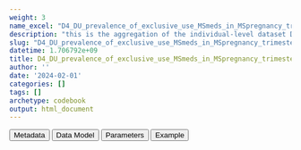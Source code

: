 ```yaml
---
weight: 3
name_excel: "D4_DU_prevalence_of_exclusive_use_MSmeds_in_MSpregnancy_trimesters.xlsx"
description: "this is the aggregation of the individual-level dataset D4_DU_individual_prevalence_of_use_MSmeds_in_MSpregnancy_trimesters, to feed Template 3. It copntains counts of persons using medicines exclusively in some periods before and during pregnancy"
slug: "D4_DU_prevalence_of_exclusive_use_MSmeds_in_MSpregnancy_trimesters"
datetime: 1.706792e+09
title: D4_DU_prevalence_of_exclusive_use_MSmeds_in_MSpregnancy_trimesters
author: ''
date: '2024-02-01'
categories: []
tags: []
archetype: codebook
output: html_document
---
```


<script src="/rmarkdown-libs/core-js/shim.min.js"></script>
<script src="/rmarkdown-libs/react/react.min.js"></script>
<script src="/rmarkdown-libs/react/react-dom.min.js"></script>
<script src="/rmarkdown-libs/reactwidget/react-tools.js"></script>
<script src="/rmarkdown-libs/htmlwidgets/htmlwidgets.js"></script>
<link href="/rmarkdown-libs/reactable/reactable.css" rel="stylesheet" />
<script src="/rmarkdown-libs/reactable-binding/reactable.js"></script>
<div class="tab">
<button class="tablinks" onclick="openCity(event, &#39;Metadata&#39;)" id="defaultOpen">Metadata</button>
<button class="tablinks" onclick="openCity(event, &#39;Data Model&#39;)">Data Model</button>
<button class="tablinks" onclick="openCity(event, &#39;Parameters&#39;)">Parameters</button>
<button class="tablinks" onclick="openCity(event, &#39;Example&#39;)">Example</button>
</div>
<div id="Metadata" class="tabcontent">
<div id="htmlwidget-1" class="reactable html-widget " style="width:auto;height:600px;"></div>
<script type="application/json" data-for="htmlwidget-1">{"x":{"tag":{"name":"Reactable","attribs":{"data":{"medatata_name":["Name of the dataset","Content of the dataset","Unit of observation","Dataset where the list of UoOs is fully listed and with 1 record per UoO","How many observations per UoO","NxUoO","Variables capturing the UoO","Primary key","Parameters",null,null,null,null,null,null,null,null,null,null,null],"metadata_content":["D4_DU_prevalence_of_exclusive_use_MSmeds_in_MSpregnancy_trimesters","this is the aggregation of the individual-level dataset D4_DU_individual_prevalence_of_use_MSmeds_in_MSpregnancy_trimesters, to feed Template 3. It copntains counts of persons using medicines exclusively in some periods before and during pregnancy","a stratum that will be needed to populate the templates 3 in the DU study of MS: medication, variables describing use and non-use before pregnancy, variables describing use and non-use during pregnancy",null,"1","1","medication-label before_pregnancy during_pregnancy","medication-label before_pregnancy during_pregnancy",null,null,null,null,null,null,null,null,null,null,null,null]},"columns":[{"id":"medatata_name","name":"medatata_name","type":"character"},{"id":"metadata_content","name":"metadata_content","type":"character"}],"sortable":false,"searchable":true,"pagination":false,"highlight":true,"bordered":true,"striped":true,"style":{"maxWidth":1800},"height":"600px","dataKey":"83d3d1a976f4a59ed1b925f621677d3a"},"children":[]},"class":"reactR_markup"},"evals":[],"jsHooks":[]}</script>
</div>
<div id="Data Model" class="tabcontent">
<div id="htmlwidget-2" class="reactable html-widget " style="width:auto;height:600px;"></div>
<script type="application/json" data-for="htmlwidget-2">{"x":{"tag":{"name":"Reactable","attribs":{"data":{"VarName":["medication-label","medication-level_order","before_pregnancy","during_pregnancy","numerator_preg_use","numerator_number_medications",null,null,null,null,null,null,null,null,null,null,null,null,null,null],"Description":["drug that the cell is referring to (can be a single one among the MS drugs, or any of them, according to medication_level-order)","1 = one single drug\r\n99 = all drugs","whether the row refers to presence or absence of use before pregnancy","period during pregnancy","counting of pregnancies that use this medication during the periods stored in the variables  'before_pregnancy' and 'during_pregnancy'","counting of number of records of medications  in pregnancies that use this medication during the periods stored in the variables  'before_pregnancy' and 'during_pregnancy'",null,null,null,null,null,null,null,null,null,null,null,null,null,null],"Format":["string","int","string","string","int","int",null,null,null,null,null,null,null,null,null,null,null,null,null,null],"Vocabulary":["MSMEDICATION = use of this single medication\r\nanydrug: use of any medication in the list",null,"0 = no use before pregnancy\r\n1 = use before pregnancy\r\nany = irrespective of whether there is use before pregnancy","tri1only = only during the 1st trimester\r\ntri2only = only during the 2nd trimester\r\ntri3only = only during the 3rd trimester\r\ntri1tri2only = only during the 1st and 2nd trimester (no use during the 3rd)\r\ntri1tri3only = only during the 1st and 3rd trimester (no use during the 2nd)\r\ntri2tri3only = only during the 2nd and 3rd trimester (no use during the 1st)\r\nanytri =use during any of the trimesters",null,null,null,null,null,null,null,null,null,null,null,null,null,null,null,null],"Parameters":["MSMEDICATION",null,null,null,null,null,null,null,null,null,null,null,null,null,null,null,null,null,null,null],"Notes and examples":[null,null,"this counts cases when use_before_pregnancy is 1, 0, oer either of the two","is created based on combinations of use_tri_1, use_tri_2, use_tri_3",null,null,null,null,null,null,null,null,null,null,null,null,null,null,null,null],"Source tables and variables":["D4_DU_individual_prevalence_of_use_MSmeds_in_MSpregnancy_trimesters","D4_DU_individual_prevalence_of_use_MSmeds_in_MSpregnancy_trimesters","D4_DU_individual_prevalence_of_use_MSmeds_in_MSpregnancy_trimesters","D4_DU_individual_prevalence_of_use_MSmeds_in_MSpregnancy_trimesters","D4_DU_individual_prevalence_of_use_MSmeds_in_MSpregnancy_trimesters","D4_DU_individual_prevalence_of_use_MSmeds_in_MSpregnancy_trimesters/number_before_pregnancy and number_during_pregnancy",null,null,null,null,null,null,null,null,null,null,null,null,null,null],"Retrieved":[null,null,null,null,null,null,null,null,null,null,null,null,null,null,null,null,null,null,null,null],"Calculated":["yes",null,"yes","yes","yes","yes",null,null,null,null,null,null,null,null,null,null,null,null,null,null],"Algorithm_id":[null,null,null,null,null,null,null,null,null,null,null,null,null,null,null,null,null,null,null,null],"Rule":[null,null,null,null,null,null,null,null,null,null,null,null,null,null,null,null,null,null,null,null]},"columns":[{"id":"VarName","name":"VarName","type":"character"},{"id":"Description","name":"Description","type":"character"},{"id":"Format","name":"Format","type":"character"},{"id":"Vocabulary","name":"Vocabulary","type":"character"},{"id":"Parameters","name":"Parameters","type":"character"},{"id":"Notes and examples","name":"Notes and examples","type":"character"},{"id":"Source tables and variables","name":"Source tables and variables","type":"character"},{"id":"Retrieved","name":"Retrieved","type":"logical"},{"id":"Calculated","name":"Calculated","type":"character"},{"id":"Algorithm_id","name":"Algorithm_id","type":"logical"},{"id":"Rule","name":"Rule","type":"logical"}],"sortable":false,"searchable":true,"pagination":false,"highlight":true,"bordered":true,"striped":true,"style":{"maxWidth":1800},"height":"600px","dataKey":"e46555ffb7cc9923c123241cd9442f8b"},"children":[]},"class":"reactR_markup"},"evals":[],"jsHooks":[]}</script>
</div>
<div id="Parameters" class="tabcontent">
<div id="htmlwidget-3" class="reactable html-widget " style="width:auto;height:600px;"></div>
<script type="application/json" data-for="htmlwidget-3">{"x":{"tag":{"name":"Reactable","attribs":{"data":{"Parameter":["MSMEDICATION","MSMEDICATION","MSMEDICATION","MSMEDICATION","MSMEDICATION","MSMEDICATION","MSMEDICATION","MSMEDICATION","MSMEDICATION","MSMEDICATION","MSMEDICATION","MSMEDICATION","MSMEDICATION","MSMEDICATION","MSMEDICATION","MSMEDICATION","MSMEDICATION","MSMEDICATION","MSMEDICATION","MSMEDICATION"],"Value":["alemtuzumab","azathioprine","cladribine","daclizumab","dimethyl_fumarate","fingolimod","glatiramer_acetate","interferon_beta-1a","interferon_beta-1b","mitoxantrone","natalizumab","ocrelizumab","peginterferon_beta-1a","rituximab","teriflunomide","ofatumumab","siponimod","methotrexate","cyclophosphamide","leflunomide"],"name in the SAP":["Alemtuzumab","Azathioprine","Cladribine","Daclizumab","Dimethyl fumarate","Fingolimod","Glatiramer acetate","Interferon beta-1a","Interferon beta-1b","Mitoxantrone","Natalizumab","Ocrelizumab","Peginterferon beta-1a","Rituximab","Teriflunomide","Ofatumumab","Siponimod","Methotrexate","Cyclophosphamide","Leflunomide"],"ATC":["L04AA34","L04AX01","L04AA40","L04AC01","N07XX09/ L04AX07","L04AA27","L03AX13","L03AB07","L03AB08","L01DB07","L04AA23","L04AA36","L03AB13","L01XC02/ L01FA01","L04AA31","L01XC10/ L01FA02","L04AA42","L04AX03/ L01BA01","L01AA01","L04AA13"]},"columns":[{"id":"Parameter","name":"Parameter","type":"character"},{"id":"Value","name":"Value","type":"character"},{"id":"name in the SAP","name":"name in the SAP","type":"character"},{"id":"ATC","name":"ATC","type":"character"}],"sortable":false,"searchable":true,"pagination":false,"highlight":true,"bordered":true,"striped":true,"style":{"maxWidth":1800},"height":"600px","dataKey":"924c58671126c5387a6722d656b27437"},"children":[]},"class":"reactR_markup"},"evals":[],"jsHooks":[]}</script>
</div>
<div id="Example" class="tabcontent">
<div id="htmlwidget-4" class="reactable html-widget " style="width:auto;height:600px;"></div>
<script type="application/json" data-for="htmlwidget-4">{"x":{"tag":{"name":"Reactable","attribs":{"data":{"datasource":["TEST1","TEST1","TEST1","TEST1","TEST1","TEST1","TEST1","TEST1","TEST1","TEST1","TEST1","..",null,null,null,null,null,null,null,null],"CalendarTime-label":["2005","2006","2007","...","2005-2009","2005-2009","2005-2009","2005-2009","2005-2009","2005-2009","2005-2009","...",null,null,null,null,null,null,null,null],"CalendarTime-level_order":["1","1","1","1","99","99","99","99","99","99","99","...",null,null,null,null,null,null,null,null],"Ageband-label":["allAgeband","allAgeband","allAgeband","allAgeband","15-19","20-24","25-29","30-34","35-39","40-44","45-49","...",null,null,null,null,null,null,null,null],"Ageband-level_order":["99","99","99","99","1","1","1","1","1","1","1","...",null,null,null,null,null,null,null,null],"numerator":[null,null,null,",,.","131","159","157","177","211","206","216","..",null,null,null,null,null,null,null,null],"denominator":[null,null,null,"...","199831","200295","199846","199744","200018","200077","199773","..",null,null,null,null,null,null,null,null],"...8":[null,null,null,null,null,null,null,null,null,null,null,null,null,null,null,null,null,null,null,null],"...9":[null,null,null,null,null,null,null,null,null,null,null,null,null,null,null,null,null,null,null,null],"...10":[null,null,null,null,null,null,null,null,null,null,null,null,null,null,null,null,null,null,null,null],"...11":[null,null,null,null,null,null,null,null,null,null,null,null,null,null,null,null,null,null,null,null],"...12":[null,null,null,null,null,null,null,null,null,null,null,null,null,null,null,null,null,null,null,null],"...13":[null,null,null,null,null,null,null,null,null,null,null,null,null,null,null,null,null,null,null,null],"...14":[null,null,null,null,null,null,null,null,null,null,null,null,null,null,null,null,null,null,null,null],"...15":[null,null,null,null,null,null,null,null,null,null,null,null,null,null,null,null,null,null,null,null],"...16":[null,null,null,null,null,null,null,null,null,null,null,null,null,null,null,null,null,null,null,null],"...17":[null,null,null,null,null,null,null,null,null,null,null,null,null,null,null,null,null,null,null,null],"...18":[null,null,null,null,null,null,null,null,null,null,null,null,null,null,null,null,null,null,null,null],"...19":[null,null,null,null,null,null,null,null,null,null,null,null,null,null,null,null,null,null,null,null],"...20":[null,null,null,null,null,null,null,null,null,null,null,null,null,null,null,null,null,null,null,null],"...21":[null,null,null,null,null,null,null,null,null,null,null,null,null,null,null,null,null,null,null,null],"...22":[null,null,null,null,null,null,null,null,null,null,null,null,null,null,null,null,null,null,null,null],"...23":[null,null,null,null,null,null,null,null,null,null,null,null,null,null,null,null,null,null,null,null],"...24":[null,null,null,null,null,null,null,null,null,null,null,null,null,null,null,null,null,null,null,null],"...25":[null,null,null,null,null,null,null,null,null,null,null,null,null,null,null,null,null,null,null,null],"...26":[null,null,null,null,null,null,null,null,null,null,null,null,null,null,null,null,null,null,null,null],"...27":[null,null,null,null,null,null,null,null,null,null,null,null,null,null,null,null,null,null,null,null],"...28":[null,null,null,null,null,null,null,null,null,null,null,null,null,null,null,null,null,null,null,null],"...29":[null,null,null,null,null,null,null,null,null,null,null,null,null,null,null,null,null,null,null,null],"...30":[null,null,null,null,null,null,null,null,null,null,null,null,null,null,null,null,null,null,null,null],"...31":[null,null,null,null,null,null,null,null,null,null,null,null,null,null,null,null,null,null,null,null],"...32":[null,null,null,null,null,null,null,null,null,null,null,null,null,null,null,null,null,null,null,null],"...33":[null,null,null,null,null,null,null,null,null,null,null,null,null,null,null,null,null,null,null,null],"...34":[null,null,null,null,null,null,null,null,null,null,null,null,null,null,null,null,null,null,null,null],"...35":[null,null,null,null,null,null,null,null,null,null,null,null,null,null,null,null,null,null,null,null],"...36":[null,null,null,null,null,null,null,null,null,null,null,null,null,null,null,null,null,null,null,null],"...37":[null,null,null,null,null,null,null,null,null,null,null,null,null,null,null,null,null,null,null,null],"...38":[null,null,null,null,null,null,null,null,null,null,null,null,null,null,null,null,null,null,null,null],"...39":[null,null,null,null,null,null,null,null,null,null,null,null,null,null,null,null,null,null,null,null],"...40":[null,null,null,null,null,null,null,null,null,null,null,null,null,null,null,null,null,null,null,null],"...41":[null,null,null,null,null,null,null,null,null,null,null,null,null,null,null,null,null,null,null,null],"...42":[null,null,null,null,null,null,null,null,null,null,null,null,null,null,null,null,null,null,null,null],"...43":[null,null,null,null,null,null,null,null,null,null,null,null,null,null,null,null,null,null,null,null],"...44":[null,null,null,null,null,null,null,null,null,null,null,null,null,null,null,null,null,null,null,null],"...45":[null,null,null,null,null,null,null,null,null,null,null,null,null,null,null,null,null,null,null,null],"...46":[null,null,null,null,null,null,null,null,null,null,null,null,null,null,null,null,null,null,null,null],"...47":[null,null,null,null,null,null,null,null,null,null,null,null,null,null,null,null,null,null,null,null],"...48":[null,null,null,null,null,null,null,null,null,null,null,null,null,null,null,null,null,null,null,null],"...49":[null,null,null,null,null,null,null,null,null,null,null,null,null,null,null,null,null,null,null,null],"...50":[null,null,null,null,null,null,null,null,null,null,null,null,null,null,null,null,null,null,null,null],"...51":[null,null,null,null,null,null,null,null,null,null,null,null,null,null,null,null,null,null,null,null],"...52":[null,null,null,null,null,null,null,null,null,null,null,null,null,null,null,null,null,null,null,null],"...53":[null,null,null,null,null,null,null,null,null,null,null,null,null,null,null,null,null,null,null,null],"...54":[null,null,null,null,null,null,null,null,null,null,null,null,null,null,null,null,null,null,null,null],"...55":[null,null,null,null,null,null,null,null,null,null,null,null,null,null,null,null,null,null,null,null],"...56":[null,null,null,null,null,null,null,null,null,null,null,null,null,null,null,null,null,null,null,null],"...57":[null,null,null,null,null,null,null,null,null,null,null,null,null,null,null,null,null,null,null,null],"...58":[null,null,null,null,null,null,null,null,null,null,null,null,null,null,null,null,null,null,null,null],"...59":[null,null,null,null,null,null,null,null,null,null,null,null,null,null,null,null,null,null,null,null],"...60":[null,null,null,null,null,null,null,null,null,null,null,null,null,null,null,null,null,null,null,null],"...61":[null,null,null,null,null,null,null,null,null,null,null,null,null,null,null,null,null,null,null,null],"...62":[null,null,null,null,null,null,null,null,null,null,null,null,null,null,null,null,null,null,null,null],"...63":[null,null,null,null,null,null,null,null,null,null,null,null,null,null,null,null,null,null,null,null],"...64":[null,null,null,null,null,null,null,null,null,null,null,null,null,null,null,null,null,null,null,null],"...65":[null,null,null,null,null,null,null,null,null,null,null,null,null,null,null,null,null,null,null,null],"...66":[null,null,null,null,null,null,null,null,null,null,null,null,null,null,null,null,null,null,null,null],"...67":[null,null,null,null,null,null,null,null,null,null,null,null,null,null,null,null,null,null,null,null],"...68":[null,null,null,null,null,null,null,null,null,null,null,null,null,null,null,null,null,null,null,null],"...69":[null,null,null,null,null,null,null,null,null,null,null,null,null,null,null,null,null,null,null,null],"...70":[null,null,null,null,null,null,null,null,null,null,null,null,null,null,null,null,null,null,null,null],"...71":[null,null,null,null,null,null,null,null,null,null,null,null,null,null,null,null,null,null,null,null],"...72":[null,null,null,null,null,null,null,null,null,null,null,null,null,null,null,null,null,null,null,null],"...73":[null,null,null,null,null,null,null,null,null,null,null,null,null,null,null,null,null,null,null,null],"...74":[null,null,null,null,null,null,null,null,null,null,null,null,null,null,null,null,null,null,null,null],"...75":[null,null,null,null,null,null,null,null,null,null,null,null,null,null,null,null,null,null,null,null],"...76":[null,null,null,null,null,null,null,null,null,null,null,null,null,null,null,null,null,null,null,null],"...77":[null,null,null,null,null,null,null,null,null,null,null,null,null,null,null,null,null,null,null,null],"...78":[null,null,null,null,null,null,null,null,null,null,null,null,null,null,null,null,null,null,null,null],"...79":[null,null,null,null,null,null,null,null,null,null,null,null,null,null,null,null,null,null,null,null],"...80":[null,null,null,null,null,null,null,null,null,null,null,null,null,null,null,null,null,null,null,null],"...81":[null,null,null,null,null,null,null,null,null,null,null,null,null,null,null,null,null,null,null,null],"...82":[null,null,null,null,null,null,null,null,null,null,null,null,null,null,null,null,null,null,null,null],"...83":[null,null,null,null,null,null,null,null,null,null,null,null,null,null,null,null,null,null,null,null],"...84":[null,null,null,null,null,null,null,null,null,null,null,null,null,null,null,null,null,null,null,null],"...85":[null,null,null,null,null,null,null,null,null,null,null,null,null,null,null,null,null,null,null,null],"...86":[null,null,null,null,null,null,null,null,null,null,null,null,null,null,null,null,null,null,null,null],"...87":[null,null,null,null,null,null,null,null,null,null,null,null,null,null,null,null,null,null,null,null],"...88":[null,null,null,null,null,null,null,null,null,null,null,null,null,null,null,null,null,null,null,null],"...89":[null,null,null,null,null,null,null,null,null,null,null,null,null,null,null,null,null,null,null,null],"...90":[null,null,null,null,null,null,null,null,null,null,null,null,null,null,null,null,null,null,null,null],"...91":[null,null,null,null,null,null,null,null,null,null,null,null,null,null,null,null,null,null,null,null],"...92":[null,null,null,null,null,null,null,null,null,null,null,null,null,null,null,null,null,null,null,null],"...93":[null,null,null,null,null,null,null,null,null,null,null,null,null,null,null,null,null,null,null,null],"...94":[null,null,null,null,null,null,null,null,null,null,null,null,null,null,null,null,null,null,null,null],"...95":[null,null,null,null,null,null,null,null,null,null,null,null,null,null,null,null,null,null,null,null],"...96":[null,null,null,null,null,null,null,null,null,null,null,null,null,null,null,null,null,null,null,null],"...97":[null,null,null,null,null,null,null,null,null,null,null,null,null,null,null,null,null,null,null,null],"...98":[null,null,null,null,null,null,null,null,null,null,null,null,null,null,null,null,null,null,null,null],"...99":[null,null,null,null,null,null,null,null,null,null,null,null,null,null,null,null,null,null,null,null],"...100":[null,null,null,null,null,null,null,null,null,null,null,null,null,null,null,null,null,null,null,null],"...101":[null,null,null,null,null,null,null,null,null,null,null,null,null,null,null,null,null,null,null,null],"...102":[null,null,null,null,null,null,null,null,null,null,null,null,null,null,null,null,null,null,null,null],"...103":[null,null,null,null,null,null,null,null,null,null,null,null,null,null,null,null,null,null,null,null],"...104":[null,null,null,null,null,null,null,null,null,null,null,null,null,null,null,null,null,null,null,null],"...105":[null,null,null,null,null,null,null,null,null,null,null,null,null,null,null,null,null,null,null,null],"...106":[null,null,null,null,null,null,null,null,null,null,null,null,null,null,null,null,null,null,null,null],"...107":[null,null,null,null,null,null,null,null,null,null,null,null,null,null,null,null,null,null,null,null],"...108":[null,null,null,null,null,null,null,null,null,null,null,null,null,null,null,null,null,null,null,null],"...109":[null,null,null,null,null,null,null,null,null,null,null,null,null,null,null,null,null,null,null,null],"...110":[null,null,null,null,null,null,null,null,null,null,null,null,null,null,null,null,null,null,null,null],"...111":[null,null,null,null,null,null,null,null,null,null,null,null,null,null,null,null,null,null,null,null],"...112":[null,null,null,null,null,null,null,null,null,null,null,null,null,null,null,null,null,null,null,null],"...113":[null,null,null,null,null,null,null,null,null,null,null,null,null,null,null,null,null,null,null,null],"...114":[null,null,null,null,null,null,null,null,null,null,null,null,null,null,null,null,null,null,null,null],"...115":[null,null,null,null,null,null,null,null,null,null,null,null,null,null,null,null,null,null,null,null],"...116":[null,null,null,null,null,null,null,null,null,null,null,null,null,null,null,null,null,null,null,null],"...117":[null,null,null,null,null,null,null,null,null,null,null,null,null,null,null,null,null,null,null,null],"...118":[null,null,null,null,null,null,null,null,null,null,null,null,null,null,null,null,null,null,null,null],"...119":[null,null,null,null,null,null,null,null,null,null,null,null,null,null,null,null,null,null,null,null],"...120":[null,null,null,null,null,null,null,null,null,null,null,null,null,null,null,null,null,null,null,null],"...121":[null,null,null,null,null,null,null,null,null,null,null,null,null,null,null,null,null,null,null,null],"...122":[null,null,null,null,null,null,null,null,null,null,null,null,null,null,null,null,null,null,null,null],"...123":[null,null,null,null,null,null,null,null,null,null,null,null,null,null,null,null,null,null,null,null],"...124":[null,null,null,null,null,null,null,null,null,null,null,null,null,null,null,null,null,null,null,null],"...125":[null,null,null,null,null,null,null,null,null,null,null,null,null,null,null,null,null,null,null,null],"numerator_60":[null,null,null,null,null,null,null,null,null,null,null,null,null,null,null,null,null,null,null,null],"denominator_60":[null,null,null,null,null,null,null,null,null,null,null,null,null,null,null,null,null,null,null,null]},"columns":[{"id":"datasource","name":"datasource","type":"character"},{"id":"CalendarTime-label","name":"CalendarTime-label","type":"character"},{"id":"CalendarTime-level_order","name":"CalendarTime-level_order","type":"character"},{"id":"Ageband-label","name":"Ageband-label","type":"character"},{"id":"Ageband-level_order","name":"Ageband-level_order","type":"character"},{"id":"numerator","name":"numerator","type":"character"},{"id":"denominator","name":"denominator","type":"character"},{"id":"...8","name":"...8","type":"logical"},{"id":"...9","name":"...9","type":"logical"},{"id":"...10","name":"...10","type":"logical"},{"id":"...11","name":"...11","type":"logical"},{"id":"...12","name":"...12","type":"logical"},{"id":"...13","name":"...13","type":"logical"},{"id":"...14","name":"...14","type":"logical"},{"id":"...15","name":"...15","type":"logical"},{"id":"...16","name":"...16","type":"logical"},{"id":"...17","name":"...17","type":"logical"},{"id":"...18","name":"...18","type":"logical"},{"id":"...19","name":"...19","type":"logical"},{"id":"...20","name":"...20","type":"logical"},{"id":"...21","name":"...21","type":"logical"},{"id":"...22","name":"...22","type":"logical"},{"id":"...23","name":"...23","type":"logical"},{"id":"...24","name":"...24","type":"logical"},{"id":"...25","name":"...25","type":"logical"},{"id":"...26","name":"...26","type":"logical"},{"id":"...27","name":"...27","type":"logical"},{"id":"...28","name":"...28","type":"logical"},{"id":"...29","name":"...29","type":"logical"},{"id":"...30","name":"...30","type":"logical"},{"id":"...31","name":"...31","type":"logical"},{"id":"...32","name":"...32","type":"logical"},{"id":"...33","name":"...33","type":"logical"},{"id":"...34","name":"...34","type":"logical"},{"id":"...35","name":"...35","type":"logical"},{"id":"...36","name":"...36","type":"logical"},{"id":"...37","name":"...37","type":"logical"},{"id":"...38","name":"...38","type":"logical"},{"id":"...39","name":"...39","type":"logical"},{"id":"...40","name":"...40","type":"logical"},{"id":"...41","name":"...41","type":"logical"},{"id":"...42","name":"...42","type":"logical"},{"id":"...43","name":"...43","type":"logical"},{"id":"...44","name":"...44","type":"logical"},{"id":"...45","name":"...45","type":"logical"},{"id":"...46","name":"...46","type":"logical"},{"id":"...47","name":"...47","type":"logical"},{"id":"...48","name":"...48","type":"logical"},{"id":"...49","name":"...49","type":"logical"},{"id":"...50","name":"...50","type":"logical"},{"id":"...51","name":"...51","type":"logical"},{"id":"...52","name":"...52","type":"logical"},{"id":"...53","name":"...53","type":"logical"},{"id":"...54","name":"...54","type":"logical"},{"id":"...55","name":"...55","type":"logical"},{"id":"...56","name":"...56","type":"logical"},{"id":"...57","name":"...57","type":"logical"},{"id":"...58","name":"...58","type":"logical"},{"id":"...59","name":"...59","type":"logical"},{"id":"...60","name":"...60","type":"logical"},{"id":"...61","name":"...61","type":"logical"},{"id":"...62","name":"...62","type":"logical"},{"id":"...63","name":"...63","type":"logical"},{"id":"...64","name":"...64","type":"logical"},{"id":"...65","name":"...65","type":"logical"},{"id":"...66","name":"...66","type":"logical"},{"id":"...67","name":"...67","type":"logical"},{"id":"...68","name":"...68","type":"logical"},{"id":"...69","name":"...69","type":"logical"},{"id":"...70","name":"...70","type":"logical"},{"id":"...71","name":"...71","type":"logical"},{"id":"...72","name":"...72","type":"logical"},{"id":"...73","name":"...73","type":"logical"},{"id":"...74","name":"...74","type":"logical"},{"id":"...75","name":"...75","type":"logical"},{"id":"...76","name":"...76","type":"logical"},{"id":"...77","name":"...77","type":"logical"},{"id":"...78","name":"...78","type":"logical"},{"id":"...79","name":"...79","type":"logical"},{"id":"...80","name":"...80","type":"logical"},{"id":"...81","name":"...81","type":"logical"},{"id":"...82","name":"...82","type":"logical"},{"id":"...83","name":"...83","type":"logical"},{"id":"...84","name":"...84","type":"logical"},{"id":"...85","name":"...85","type":"logical"},{"id":"...86","name":"...86","type":"logical"},{"id":"...87","name":"...87","type":"logical"},{"id":"...88","name":"...88","type":"logical"},{"id":"...89","name":"...89","type":"logical"},{"id":"...90","name":"...90","type":"logical"},{"id":"...91","name":"...91","type":"logical"},{"id":"...92","name":"...92","type":"logical"},{"id":"...93","name":"...93","type":"logical"},{"id":"...94","name":"...94","type":"logical"},{"id":"...95","name":"...95","type":"logical"},{"id":"...96","name":"...96","type":"logical"},{"id":"...97","name":"...97","type":"logical"},{"id":"...98","name":"...98","type":"logical"},{"id":"...99","name":"...99","type":"logical"},{"id":"...100","name":"...100","type":"logical"},{"id":"...101","name":"...101","type":"logical"},{"id":"...102","name":"...102","type":"logical"},{"id":"...103","name":"...103","type":"logical"},{"id":"...104","name":"...104","type":"logical"},{"id":"...105","name":"...105","type":"logical"},{"id":"...106","name":"...106","type":"logical"},{"id":"...107","name":"...107","type":"logical"},{"id":"...108","name":"...108","type":"logical"},{"id":"...109","name":"...109","type":"logical"},{"id":"...110","name":"...110","type":"logical"},{"id":"...111","name":"...111","type":"logical"},{"id":"...112","name":"...112","type":"logical"},{"id":"...113","name":"...113","type":"logical"},{"id":"...114","name":"...114","type":"logical"},{"id":"...115","name":"...115","type":"logical"},{"id":"...116","name":"...116","type":"logical"},{"id":"...117","name":"...117","type":"logical"},{"id":"...118","name":"...118","type":"logical"},{"id":"...119","name":"...119","type":"logical"},{"id":"...120","name":"...120","type":"logical"},{"id":"...121","name":"...121","type":"logical"},{"id":"...122","name":"...122","type":"logical"},{"id":"...123","name":"...123","type":"logical"},{"id":"...124","name":"...124","type":"logical"},{"id":"...125","name":"...125","type":"logical"},{"id":"numerator_60","name":"numerator_60","type":"logical"},{"id":"denominator_60","name":"denominator_60","type":"logical"}],"sortable":false,"searchable":true,"pagination":false,"highlight":true,"bordered":true,"striped":true,"style":{"maxWidth":1800},"height":"600px","dataKey":"2515ad002f82e2ba01f8179ab485f262"},"children":[]},"class":"reactR_markup"},"evals":[],"jsHooks":[]}</script>
</div>
